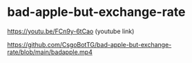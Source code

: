 # bad-apple-but-exchange-rate

https://youtu.be/FCn9y-6tCao (youtube link)

https://github.com/CsgoBotTG/bad-apple-but-exchange-rate/blob/main/badapple.mp4
